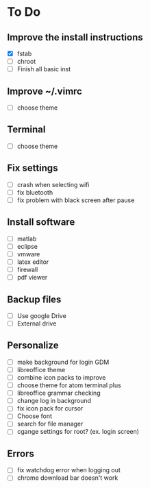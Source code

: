 # To Do

## Improve the install instructions
 - [x] fstab
 - [ ] chroot
 - [ ] Finish all basic inst

## Improve ~/.vimrc
  - [ ] choose theme

## Terminal
  - [ ] choose theme


## Fix settings
  - [ ] crash when selecting wifi
  - [ ] fix bluetooth
  - [ ] fix problem with black screen after pause

## Install software
  - [ ] matlab
  - [ ] eclipse
  - [ ] vmware
  - [ ] latex editor
  - [ ] firewall
  - [ ] pdf viewer

## Backup files
  - [ ] Use google Drive
  - [ ] External drive

## Personalize
  - [ ] make background for login GDM
  - [ ] libreoffice theme
  - [ ] combine icon packs to improve
  - [ ] choose theme for atom terminal plus
  - [ ] libreoffice grammar checking
  - [ ] change log in background
  - [ ] fix icon pack for cursor
  - [ ] Choose font
  - [ ] search for file manager
  - [ ] cgange settings for root? (ex. login screen)

## Errors
  - [ ] fix watchdog error when logging out
  - [ ] chrome download bar doesn't work
